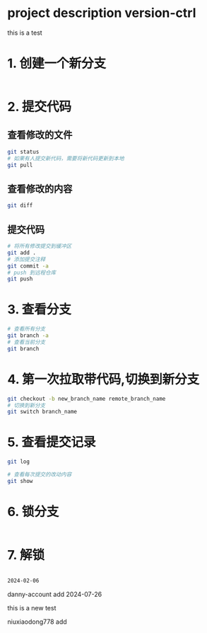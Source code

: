 # project description version-ctrl
this is a test
# 1. 创建一个新分支
```bash

```
# 2. 提交代码
## 查看修改的文件
```bash
git status
# 如果有人提交新代码，需要将新代码更新到本地
git pull
```
## 查看修改的内容
```bash
git diff 
```
## 提交代码
```bash
# 将所有修改提交到缓冲区
git add .
# 添加提交注释
git commit -a 
# push 到远程仓库
git push
```
# 3. 查看分支
```bash
# 查看所有分支
git branch -a
# 查看当前分支
git branch
```
# 4. 第一次拉取带代码,切换到新分支
```bash
git checkout -b new_branch_name remote_branch_name
# 切换到新分支
git switch branch_name
```
# 5. 查看提交记录
```bash
git log

# 查看每次提交的改动内容
git show
```
# 6. 锁分支
```bash

```
# 7. 解锁
```bash

```






```bash
2024-02-06
```
danny-account add 2024-07-26


this is a new test

niuxiaodong778 add
